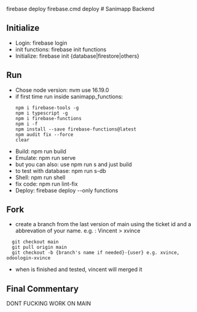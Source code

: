 firebase deploy firebase.cmd deploy ﻿# Sanimapp Backend

## Initialize

- Login: firebase login
- init functions: firebase init functions
- Initialize: firebase init {database|firestore|others}

## Run

- Chose node version: nvm use 16.19.0
- if first time run inside sanimapp_functions: 
  ```
  npm i firebase-tools -g
  npm i typescript -g
  npm i firebase-functions
  npm i -f
  npm install --save firebase-functions@latest
  npm audit fix --force
  clear
  ```  
- Build: npm run build
- Emulate: npm run serve
- but you can also: use npm run s  and just build
- to test with database: npm run s-db
- Shell: npm run shell
- fix code: npm run lint-fix
- Deploy: firebase deploy --only functions


## Fork
- create a branch from the last version of main using the ticket id and a abbrevation of your name. e.g. : Vincent > xvince
```
  git checkout main
  git pull origin main 
  git checkout -b {branch's name if needed}-{user} e.g. xvince, odoologin-xvince
```
- when is finished and tested, vincent will merged it

## Final Commentary

DONT FUCKING WORK ON MAIN 

